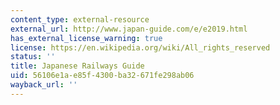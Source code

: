 ```yaml
---
content_type: external-resource
external_url: http://www.japan-guide.com/e/e2019.html
has_external_license_warning: true
license: https://en.wikipedia.org/wiki/All_rights_reserved
status: ''
title: Japanese Railways Guide
uid: 56106e1a-e85f-4300-ba32-671fe298ab06
wayback_url: ''
---
```

